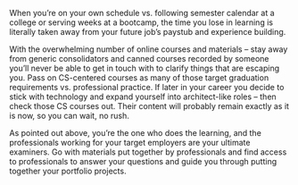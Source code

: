 When you’re on your own schedule vs. following semester calendar at a college or serving weeks at a bootcamp, the time you lose in learning is literally taken away from your future job’s paystub and experience building.

With the overwhelming number of online courses and materials – stay away from generic consolidators and canned courses recorded by someone you’ll never be able to get in touch with to clarify things that are escaping you. Pass on CS-centered courses as many of those target graduation requirements vs. professional practice. If later in your career you decide to stick with technology and expand yourself into architect-like roles – then check those CS courses out. Their content will probably remain exactly as it is now, so you can wait, no rush.

As pointed out above, you’re the one who does the learning, and the professionals working for your target employers are your ultimate examiners. Go with materials put together by professionals and find access to professionals to answer your questions and guide you through putting together your portfolio projects.